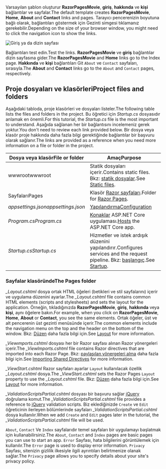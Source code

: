 <span data-ttu-id="89a7e-101">Varsayılan şablon oluşturur **RazorPagesMovie**, **giriş**, **hakkında** ve **kişi** bağlantılar ve sayfalar.</span><span class="sxs-lookup"><span data-stu-id="89a7e-101">The default template creates **RazorPagesMovie**, **Home**, **About** and **Contact** links and pages.</span></span> <span data-ttu-id="89a7e-102">Tarayıcı pencerenizin boyutuna bağlı olarak, bağlantıları göstermek için Gezinti simgesi tıklamanız gerekebilir.</span><span class="sxs-lookup"><span data-stu-id="89a7e-102">Depending on the size of your browser window, you might need to click the navigation icon to show the links.</span></span>

![Giriş ya da dizin sayfası](../../tutorials/razor-pages/razor-pages-start/_static/home2.png)

<span data-ttu-id="89a7e-104">Bağlantıları test edin.</span><span class="sxs-lookup"><span data-stu-id="89a7e-104">Test the links.</span></span> <span data-ttu-id="89a7e-105">**RazorPagesMovie** ve **giriş** bağlantılar dizin sayfasına gider.</span><span class="sxs-lookup"><span data-stu-id="89a7e-105">The **RazorPagesMovie** and **Home** links go to the Index page.</span></span> <span data-ttu-id="89a7e-106">**Hakkında** ve **kişi** bağlantıları Git `About` ve `Contact` sayfaları, sırasıyla.</span><span class="sxs-lookup"><span data-stu-id="89a7e-106">The **About** and **Contact** links go to the `About` and `Contact` pages, respectively.</span></span>

## <a name="project-files-and-folders"></a><span data-ttu-id="89a7e-107">Proje dosyaları ve klasörleri</span><span class="sxs-lookup"><span data-stu-id="89a7e-107">Project files and folders</span></span>

<span data-ttu-id="89a7e-108">Aşağıdaki tabloda, proje klasörleri ve dosyaları listeler.</span><span class="sxs-lookup"><span data-stu-id="89a7e-108">The following table lists the files and folders in the project.</span></span> <span data-ttu-id="89a7e-109">Bu öğretici için *Startup.cs* dosyasıdır anlamak en önemli.</span><span class="sxs-lookup"><span data-stu-id="89a7e-109">For this tutorial, the *Startup.cs* file is the most important to understand.</span></span> <span data-ttu-id="89a7e-110">Aşağıda sağlanan her bir bağlantısını incelemeniz gerek yoktur.</span><span class="sxs-lookup"><span data-stu-id="89a7e-110">You don't need to review each link provided below.</span></span> <span data-ttu-id="89a7e-111">Bir dosya veya klasör proje hakkında daha fazla bilgi gerektiğinde bağlantılar bir başvuru olarak sağlanır.</span><span class="sxs-lookup"><span data-stu-id="89a7e-111">The links are provided as a reference when you need more information on a file or folder in the project.</span></span>

| <span data-ttu-id="89a7e-112">Dosya veya klasör</span><span class="sxs-lookup"><span data-stu-id="89a7e-112">File or folder</span></span>              | <span data-ttu-id="89a7e-113">Amaç</span><span class="sxs-lookup"><span data-stu-id="89a7e-113">Purpose</span></span> |
| ----------------- | ------------ |
| <span data-ttu-id="89a7e-114">wwwroot</span><span class="sxs-lookup"><span data-stu-id="89a7e-114">wwwroot</span></span> | <span data-ttu-id="89a7e-115">Statik dosyaları içerir.</span><span class="sxs-lookup"><span data-stu-id="89a7e-115">Contains static files.</span></span> <span data-ttu-id="89a7e-116">Bkz: [statik dosyalar](xref:fundamentals/static-files).</span><span class="sxs-lookup"><span data-stu-id="89a7e-116">See [Static files](xref:fundamentals/static-files).</span></span> |
| <span data-ttu-id="89a7e-117">Sayfaları</span><span class="sxs-lookup"><span data-stu-id="89a7e-117">Pages</span></span> | <span data-ttu-id="89a7e-118">Klasör [Razor sayfaları](xref:razor-pages/index).</span><span class="sxs-lookup"><span data-stu-id="89a7e-118">Folder for [Razor Pages](xref:razor-pages/index).</span></span> |
| <span data-ttu-id="89a7e-119">*appsettings.json*</span><span class="sxs-lookup"><span data-stu-id="89a7e-119">*appsettings.json*</span></span> | [<span data-ttu-id="89a7e-120">Yapılandırma</span><span class="sxs-lookup"><span data-stu-id="89a7e-120">Configuration</span></span>](xref:fundamentals/configuration/index) |
| <span data-ttu-id="89a7e-121">*Program.cs*</span><span class="sxs-lookup"><span data-stu-id="89a7e-121">*Program.cs*</span></span> | <span data-ttu-id="89a7e-122">[Konaklar](xref:fundamentals/index#host) ASP.NET Core uygulaması.</span><span class="sxs-lookup"><span data-stu-id="89a7e-122">[Hosts](xref:fundamentals/index#host) the ASP.NET Core app.</span></span>|
| <span data-ttu-id="89a7e-123">*Startup.cs*</span><span class="sxs-lookup"><span data-stu-id="89a7e-123">*Startup.cs*</span></span> | <span data-ttu-id="89a7e-124">Hizmetler ve istek ardışık düzenini yapılandırır.</span><span class="sxs-lookup"><span data-stu-id="89a7e-124">Configures services and the request pipeline.</span></span> <span data-ttu-id="89a7e-125">Bkz: [başlangıç](xref:fundamentals/startup).</span><span class="sxs-lookup"><span data-stu-id="89a7e-125">See [Startup](xref:fundamentals/startup).</span></span>|

### <a name="the-pages-folder"></a><span data-ttu-id="89a7e-126">Sayfalar klasöründe</span><span class="sxs-lookup"><span data-stu-id="89a7e-126">The Pages folder</span></span>

<span data-ttu-id="89a7e-127">*_Layout.cshtml* dosya ortak HTML öğeleri (betikleri ve stil sayfalarını) içerir ve uygulama düzenini ayarlar.</span><span class="sxs-lookup"><span data-stu-id="89a7e-127">The *_Layout.cshtml* file contains common HTML elements (scripts and stylesheets) and sets the layout for the application.</span></span> <span data-ttu-id="89a7e-128">Örneğin, tıkladığınızda **RazorPagesMovie**, **giriş**, **hakkında** veya **kişi**, aynı öğelere bakın.</span><span class="sxs-lookup"><span data-stu-id="89a7e-128">For example, when you click on **RazorPagesMovie**, **Home**, **About** or **Contact**, you see the same elements.</span></span> <span data-ttu-id="89a7e-129">Ortak öğeler, üst ve alt pencerenin üst gezinti menüsünde içerir.</span><span class="sxs-lookup"><span data-stu-id="89a7e-129">The common elements include the navigation menu on the top and the header on the bottom of the window.</span></span> <span data-ttu-id="89a7e-130">Bkz: [Düzen](xref:mvc/views/layout) daha fazla bilgi için.</span><span class="sxs-lookup"><span data-stu-id="89a7e-130">See [Layout](xref:mvc/views/layout) for more information.</span></span>

<span data-ttu-id="89a7e-131">*_Viewımports.cshtml* dosyası her bir Razor sayfası alınan Razor yönergeleri içerir.</span><span class="sxs-lookup"><span data-stu-id="89a7e-131">The *_ViewImports.cshtml* file contains Razor directives that are imported into each Razor Page.</span></span> <span data-ttu-id="89a7e-132">Bkz: [paylaşılan yönergeleri alma](xref:mvc/views/layout#importing-shared-directives) daha fazla bilgi için.</span><span class="sxs-lookup"><span data-stu-id="89a7e-132">See [Importing Shared Directives](xref:mvc/views/layout#importing-shared-directives) for more information.</span></span>

<span data-ttu-id="89a7e-133">*_ViewStart.cshtml* Razor sayfaları ayarlar `Layout` kullanılacak özellik *_Layout.cshtml* dosya.</span><span class="sxs-lookup"><span data-stu-id="89a7e-133">The *_ViewStart.cshtml* sets the Razor Pages `Layout` property to use the *_Layout.cshtml* file.</span></span> <span data-ttu-id="89a7e-134">Bkz: [Düzen](xref:mvc/views/layout) daha fazla bilgi için.</span><span class="sxs-lookup"><span data-stu-id="89a7e-134">See [Layout](xref:mvc/views/layout) for more information.</span></span>

<span data-ttu-id="89a7e-135">*_ValidationScriptsPartial.cshtml* dosyası bir başvuru sağlar [jQuery](https://jquery.com/) doğrulama komut.</span><span class="sxs-lookup"><span data-stu-id="89a7e-135">The *_ValidationScriptsPartial.cshtml* file provides a reference to [jQuery](https://jquery.com/) validation scripts.</span></span> <span data-ttu-id="89a7e-136">Biz eklediğinizde `Create` ve `Edit` öğreticinin ilerleyen bölümlerinde sayfaları *_ValidationScriptsPartial.cshtml* dosya kullanılır.</span><span class="sxs-lookup"><span data-stu-id="89a7e-136">When we add `Create` and `Edit` pages later in the tutorial, the *_ValidationScriptsPartial.cshtml* file will be used.</span></span>

<span data-ttu-id="89a7e-137">`About`, `Contact` Ve `Index` sayfalarıdır temel sayfaları bir uygulamayı başlatmak için kullanabilirsiniz.</span><span class="sxs-lookup"><span data-stu-id="89a7e-137">The `About`, `Contact` and `Index` pages are basic pages you can use to start an app.</span></span> <span data-ttu-id="89a7e-138">`Error` Sayfası, hata bilgilerini görüntülemek için kullanılır.</span><span class="sxs-lookup"><span data-stu-id="89a7e-138">The `Error` page is used to display error information.</span></span> <span data-ttu-id="89a7e-139">`Privacy` Sayfası, sitenizin gizlilik ilkesiyle ilgili ayrıntıları belirtmenize olanak sağlar.</span><span class="sxs-lookup"><span data-stu-id="89a7e-139">The `Privacy` page allows you to specify details about your site's privacy policy.</span></span>
